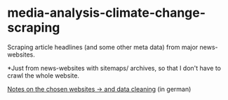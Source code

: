 # media-analysis-climate-change-scraping
Scraping article headlines (and some other meta data) from major news-websites.

*Just from news-websites with sitemaps/ archives, so that I don't have to crawl the whole website.

[Notes on the chosen websites -> and data cleaning](https://www.notion.so/L-nder-Zeitungen-307cb4b40d5e4e78915140b55de69c74) (in german)
